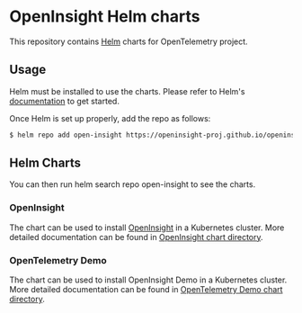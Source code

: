 # OpenInsight Helm charts

This repository contains [Helm](https://helm.sh/) charts for OpenTelemetry project.

## Usage
Helm must be installed to use the charts. Please refer to Helm's [documentation](https://helm.sh/docs/) to get started.

Once Helm is set up properly, add the repo as follows:

```bash
$ helm repo add open-insight https://openinsight-proj.github.io/openinsight-helm-charts
```

## Helm Charts
You can then run helm search repo open-insight to see the charts.

### OpenInsight
The chart can be used to install [OpenInsight](https://github.com/openinsight-proj/openinsight) in a Kubernetes cluster. More detailed documentation can be found in [OpenInsight chart directory](./charts/openinsight/README.md).

### OpenTelemetry Demo
The chart can be used to install OpenInsight Demo in a Kubernetes cluster. More detailed documentation can be found in [OpenTelemetry Demo chart directory](./charts/opentelemetry-demo/README.md).

